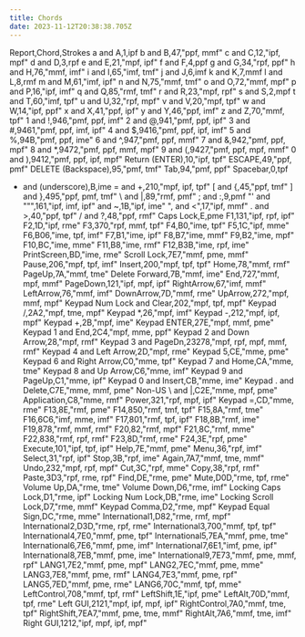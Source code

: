 ```yaml
---
title: Chords
date: 2023-11-12T20:38:38.705Z
---
```

Report,Chord,Strokes
a and A,1,ipf
b and B,47,"ppf, mmf"
c and C,12,"ipf, mpf"
d and D,3,rpf
e and E,21,"mpf, ipf"
f and F,4,ppf
g and G,34,"rpf, ppf"
h and H,76,"mmf, imf"
i and I,65,"imf, tmf"
j and J,6,imf
k and K,7,mmf
l and L,8,rmf
m and M,61,"imf, ipf"
n and N,75,"mmf, tmf"
o and O,72,"mmf, mpf"
p and P,16,"ipf, imf"
q and Q,85,"rmf, tmf"
r and R,23,"mpf, rpf"
s and S,2,mpf
t and T,60,"imf, tpf"
u and U,32,"rpf, mpf"
v and V,20,"mpf, tpf"
w and W,14,"ipf, ppf"
x and X,41,"ppf, ipf"
y and Y,46,"ppf, imf"
z and Z,70,"mmf, tpf"
1 and !,946,"pmf, ppf, imf"
2 and @,941,"pmf, ppf, ipf"
3 and #,9461,"pmf, ppf, imf, ipf"
4 and $,9416,"pmf, ppf, ipf, imf"
5 and %,94B,"pmf, ppf, ime"
6 and ^,947,"pmf, ppf, mmf"
7 and &,942,"pmf, ppf, mpf"
8 and *,9472,"pmf, ppf, mmf, mpf"
9 and (,9427,"pmf, ppf, mpf, mmf"
0 and ),9412,"pmf, ppf, ipf, mpf"
Return (ENTER),10,"ipf, tpf"
ESCAPE,49,"ppf, pmf"
DELETE (Backspace),95,"pmf, tmf"
Tab,94,"pmf, ppf"
Spacebar,0,tpf
- and (underscore),B,ime
= and +,210,"mpf, ipf, tpf"
[ and {,45,"ppf, tmf"
] and },495,"ppf, pmf, tmf"
\ and &#124;,89,"rmf, pmf"
; and :,9,pmf
"' and """,161,"ipf, imf, ipf"
 and ~,1B,"ipf, ime"
", and <",17,"ipf, mmf"
. and >,40,"ppf, tpf"
/ and ?,48,"ppf, rmf"
Caps Lock,E,pme
F1,131,"ipf, rpf, ipf"
F2,1D,"ipf, rme"
F3,370,"rpf, mmf, tpf"
F4,B0,"ime, tpf"
F5,1C,"ipf, mme"
F6,B06,"ime, tpf, imf"
F7,B1,"ime, ipf"
F8,B7,"ime, mmf"
F9,B2,"ime, mpf"
F10,BC,"ime, mme"
F11,B8,"ime, rmf"
F12,B3B,"ime, rpf, ime"
PrintScreen,BD,"ime, rme"
Scroll Lock,7E7,"mmf, pme, mmf"
Pause,206,"mpf, tpf, imf"
Insert,200,"mpf, tpf, tpf"
Home,78,"mmf, rmf"
PageUp,7A,"mmf, tme"
Delete Forward,7B,"mmf, ime"
End,727,"mmf, mpf, mmf"
PageDown,121,"ipf, mpf, ipf"
RightArrow,67,"imf, mmf"
LeftArrow,76,"mmf, imf"
DownArrow,7D,"mmf, rme"
UpArrow,272,"mpf, mmf, mpf"
Keypad Num Lock and Clear,202,"mpf, tpf, mpf"
Keypad /,2A2,"mpf, tme, mpf"
Keypad *,26,"mpf, imf"
Keypad -,212,"mpf, ipf, mpf"
Keypad +,2B,"mpf, ime"
Keypad ENTER,27E,"mpf, mmf, pme"
Keypad 1 and End,2C4,"mpf, mme, ppf"
Keypad 2 and Down Arrow,28,"mpf, rmf"
Keypad 3 and PageDn,23278,"mpf, rpf, mpf, mmf, rmf"
Keypad 4 and Left Arrow,2D,"mpf, rme"
Keypad 5,CE,"mme, pme"
Keypad 6 and Right Arrow,C0,"mme, tpf"
Keypad 7 and Home,CA,"mme, tme"
Keypad 8 and Up Arrow,C6,"mme, imf"
Keypad 9 and PageUp,C1,"mme, ipf"
Keypad 0 and Insert,CB,"mme, ime"
Keypad . and Delete,C7E,"mme, mmf, pme"
Non-US \ and &#124;,C2E,"mme, mpf, pme"
Application,C8,"mme, rmf"
Power,321,"rpf, mpf, ipf"
Keypad =,CD,"mme, rme"
F13,8E,"rmf, pme"
F14,850,"rmf, tmf, tpf"
F15,8A,"rmf, tme"
F16,6C6,"imf, mme, imf"
F17,801,"rmf, tpf, ipf"
F18,8B,"rmf, ime"
F19,878,"rmf, mmf, rmf"
F20,82,"rmf, mpf"
F21,8C,"rmf, mme"
F22,838,"rmf, rpf, rmf"
F23,8D,"rmf, rme"
F24,3E,"rpf, pme"
Execute,101,"ipf, tpf, ipf"
Help,7E,"mmf, pme"
Menu,36,"rpf, imf"
Select,31,"rpf, ipf"
Stop,3B,"rpf, ime"
Again,7A7,"mmf, tme, mmf"
Undo,232,"mpf, rpf, mpf"
Cut,3C,"rpf, mme"
Copy,38,"rpf, rmf"
Paste,3D3,"rpf, rme, rpf"
Find,DE,"rme, pme"
Mute,D0D,"rme, tpf, rme"
Volume Up,DA,"rme, tme"
Volume Down,D6,"rme, imf"
Locking Caps Lock,D1,"rme, ipf"
Locking Num Lock,DB,"rme, ime"
Locking Scroll Lock,D7,"rme, mmf"
Keypad Comma,D2,"rme, mpf"
Keypad Equal Sign,DC,"rme, mme"
International1,D82,"rme, rmf, mpf"
International2,D3D,"rme, rpf, rme"
International3,700,"mmf, tpf, tpf"
International4,7E0,"mmf, pme, tpf"
International5,7EA,"mmf, pme, tme"
International6,7E6,"mmf, pme, imf"
International7,6E1,"imf, pme, ipf"
International8,7EB,"mmf, pme, ime"
International9,7E73,"mmf, pme, mmf, rpf"
LANG1,7E2,"mmf, pme, mpf"
LANG2,7EC,"mmf, pme, mme"
LANG3,7E8,"mmf, pme, rmf"
LANG4,7E3,"mmf, pme, rpf"
LANG5,7ED,"mmf, pme, rme"
LANG6,70C,"mmf, tpf, mme"
LeftControl,708,"mmf, tpf, rmf"
LeftShift,1E,"ipf, pme"
LeftAlt,70D,"mmf, tpf, rme"
Left GUI,2121,"mpf, ipf, mpf, ipf"
RightControl,7A0,"mmf, tme, tpf"
RightShift,7EA7,"mmf, pme, tme, mmf"
RightAlt,7A6,"mmf, tme, imf"
Right GUI,1212,"ipf, mpf, ipf, mpf"
